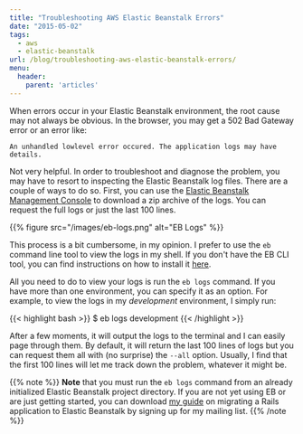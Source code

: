 ```yaml
---
title: "Troubleshooting AWS Elastic Beanstalk Errors"
date: "2015-05-02"
tags: 
  - aws
  - elastic-beanstalk
url: /blog/troubleshooting-aws-elastic-beanstalk-errors/
menu:
  header:
    parent: 'articles'
---
```


When errors occur in your Elastic Beanstalk environment, the root cause may not
always be obvious. In the browser, you may get a 502 Bad Gateway error or an
error like:

    An unhandled lowlevel error occured. The application logs may have details.

Not very helpful.<!--more--> In order to troubleshoot and diagnose the problem, you may
have to resort to inspecting the Elastic Beanstalk log files. There are a couple
of ways to do so. First, you can use the
[Elastic Beanstalk Management Console](https://console.aws.amazon.com/elasticbeanstalk/)
to download a zip archive of the logs. You can request the full logs or just the
last 100 lines.

{{% figure src="/images/eb-logs.png" alt="EB Logs" %}}

This process is a bit cumbersome, in my opinion. I prefer to use the `eb`
command line tool to view the logs in my shell. If you don't have the EB CLI
tool, you can find instructions on how to install it
[here](http://docs.aws.amazon.com/elasticbeanstalk/latest/dg/eb-cli3-getting-set-up.html).

All you need to do to view your logs is run the `eb logs` command. If you have
more than one environment, you can specify it as an option. For example, to view
the logs in my *development* environment, I simply run:

{{< highlight bash >}}
$ eb logs development
{{< /highlight >}}

After a few moments, it will output the logs to the terminal and I can easily
page through them. By default, it will return the last 100 lines of logs but you
can request them all with (no surprise) the `--all` option. Usually, I find that
the first 100 lines will let me track down the problem, whatever it might be.

{{% note %}}
**Note** that you must run the `eb logs` command from an already initialized Elastic
Beanstalk project directory. If you are not yet using EB or are just getting
started, you can download <a
href="https://www.getdrip.com/forms/1176915/submissions/new" target="_blank"> my
guide</a> on migrating a Rails application to Elastic Beanstalk by signing up
for my mailing list.
{{% /note %}}
